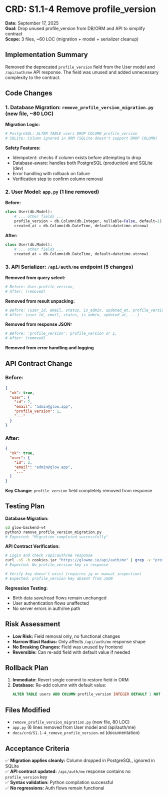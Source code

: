 # CRD: S1.1-4 Remove profile_version

**Date:** September 17, 2025  
**Goal:** Drop unused profile_version from DB/ORM and API to simplify contract  
**Scope:** 3 files, ~60 LOC (migration + model + serializer cleanup)

## Implementation Summary

Removed the deprecated `profile_version` field from the User model and `/api/auth/me` API response. The field was unused and added unnecessary complexity to the contract.

## Code Changes

### 1. Database Migration: `remove_profile_version_migration.py` (new file, ~80 LOC)

**Migration Logic:**
```python
# PostgreSQL: ALTER TABLE users DROP COLUMN profile_version
# SQLite: Column ignored in ORM (SQLite doesn't support DROP COLUMN)
```

**Safety Features:**
- Idempotent: checks if column exists before attempting to drop
- Database-aware: handles both PostgreSQL (production) and SQLite (dev)
- Error handling with rollback on failure
- Verification step to confirm column removal

### 2. User Model: `app.py` (1 line removed)

**Before:**
```python
class User(db.Model):
    # ... other fields ...
    profile_version = db.Column(db.Integer, nullable=False, default=1)  # Client hint/cache key
    created_at = db.Column(db.DateTime, default=datetime.utcnow)
```

**After:**
```python
class User(db.Model):
    # ... other fields ...
    created_at = db.Column(db.DateTime, default=datetime.utcnow)
```

### 3. API Serializer: `/api/auth/me` endpoint (5 changes)

**Removed from query select:**
```python
# Before: User.profile_version,
# After: (removed)
```

**Removed from result unpacking:**
```python
# Before: (user_id, email, status, is_admin, updated_at, profile_version, ...)
# After: (user_id, email, status, is_admin, updated_at, ...)
```

**Removed from response JSON:**
```python
# Before: 'profile_version': profile_version or 1,
# After: (removed)
```

**Removed from error handling and logging**

## API Contract Change

### Before:
```json
{
  "ok": true,
  "user": {
    "id": 2,
    "email": "admin@glow.app",
    "profile_version": 1,
    "..."
  }
}
```

### After:
```json
{
  "ok": true,
  "user": {
    "id": 2,
    "email": "admin@glow.app",
    "..."
  }
}
```

**Key Change:** `profile_version` field completely removed from response

## Testing Plan

**Database Migration:**
```bash
cd glow-backend-v4
python3 remove_profile_version_migration.py
# Expected: "Migration completed successfully"
```

**API Contract Verification:**
```bash
# Login and check /api/auth/me response
curl -sS -b cookies.jar "https://glowme.io/api/auth/me" | grep -v "profile_version"
# Expected: No profile_version key in response

# Verify key doesn't exist (requires jq or manual inspection)
# Expected: profile_version key absent from JSON
```

**Regression Testing:**
- Birth data save/read flows remain unchanged
- User authentication flows unaffected
- No server errors in auth/me path

## Risk Assessment

- **Low Risk:** Field removal only, no functional changes
- **Narrow Blast Radius:** Only affects `/api/auth/me` response shape
- **No Breaking Changes:** Field was unused by frontend
- **Reversible:** Can re-add field with default value if needed

## Rollback Plan

1. **Immediate:** Revert single commit to restore field in ORM
2. **Database:** Re-add column with default value:
   ```sql
   ALTER TABLE users ADD COLUMN profile_version INTEGER DEFAULT 1 NOT NULL;
   ```

## Files Modified

- `remove_profile_version_migration.py` (new file, 80 LOC)
- `app.py` (6 lines removed from User model and /api/auth/me)
- `docs/crd/S1.1-4_remove_profile_version.md` (documentation)

## Acceptance Criteria

✅ **Migration applies cleanly:** Column dropped in PostgreSQL, ignored in SQLite  
✅ **API contract updated:** `/api/auth/me` response contains no `profile_version` key  
✅ **Syntax validation:** Python compilation successful  
✅ **No regressions:** Auth flows remain functional

